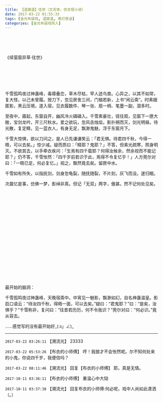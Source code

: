 ```yaml
---
title: 【温狼温】往世（文言体，仿志怪小说）
date: 2017-03-22 01:55:33
tags: [金光布袋戏, 温狼温, 青灯夜话]
categories: [金光布袋戏同人]
---
```


<p dir="ltr"  ><br /><br /><br /></p> 
<p dir="ltr"  >《续萤窗异草&middot;往世》<br /><br /><br /><br /><br /><br /></p> 
<p dir="ltr"  >千雪孤鸣夜过神蛊峰，毒瘴叠峦，草木尽枯，罕人迹鸟兽。心异之，以其不如常，复大怪，以己未曾履。按刀下，忽见房舍三间，门楹若新，上书“闲云斋”。时素娥匿影，黑云压境，遂入宿，见衣履数件、琴一张、扇一柄、笔墨一副，涸多时。</p> 
<p dir="ltr"  >至夜中，寤起，东窗自开，幽风冷火磷磷入。千雪素豪壮，径往观，见窗下一匣大敞，宝剑龙吟，开三尺秋水。爱之欲玩，忽风击烛焰，影扑朔而灭，剑光明昼。待光散，复定睛，见一蓝衣人，有身无足，飘渺鬼魅，浮于东窗月下。</p> 
<p dir="ltr"  >千雪大惊惧，欲以刀问之，是人已先谦谦笑云：「君无惧。待君四千秋，今得一晤，可以去矣。」惊少减。疑而质曰：「精耶？鬼耶？」不答，但素光疏寒，照身明灭。不欲其去，以手牵衣疾问：「生焉有四千载耶？何得汝候余，然余视而不能记耶？」仍不答，千雪怅然：「四千岁前若识于此，焉得不令复忆乎！」人方莞尔对曰：「一晤已足，何必复忆。」视之，飘然竟去矣。留匣中水。</p> 
<p dir="ltr"  >千雪如有所失，以指抚剑，剑身忽龟裂，随抚随裂，不片刻，灰飞而没。遂归眠。</p> 
<p dir="ltr"  >次晨忆是事，仿佛一梦，影绰非真。但记「无双」两字，傲甚。然不记何处见矣。<br /><br /><br /><br /><br /><br /><br /><br /><br /><br /><br /><br /><br /><br /><br /><br /><br /><br /><br /></p> 
<p dir="ltr"  >最开始的脑洞：<br /></p> 
<p dir="ltr"  >千雪孤鸣夜过神蛊峰，天晚宿斋中。中宵见一魅影，飘渺如幻，自名神蛊温皇。影启口语云：“待汝四千秋，得晤一面，可以去矣。”疑曰：“君鬼耶？”曰：“是矣，汝惧乎？”千雪称非，复问曰：“往昔若历历，何不令我识？”莞尔对曰：“何必识。”竟从容去。</p> 
<p dir="ltr"  >……感觉写的没有最开始好_(:з」∠)_</p>

<!-- more -->

---

`2017-03-22 03:26:11` 【溯流光】 23333

`2017-03-22 05:53:26` 【布衣的小师傅】 哼！我狼才不会怅然呢。尔不知何处来的小鬼，你说四千岁，我便信吗？

`2017-03-22 08:11:46` 【溯流光】 回复【布衣的小师傅】 耶，真是无情。

`2017-10-11 03:36:11` 【布衣的小师傅】 重温心中大恸

`2017-10-11 03:37:38` 【溯流光】 回复布衣的小师傅:何必呢，戏中人尚如此潇洒（。）
